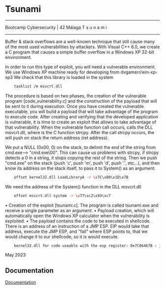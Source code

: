 # Tsunami

_____________________________________
 Bootcamp Cybersecurity | 42 Málaga
     T   s   u   n   a   m   i
_____________________________________


Buffer & stack overflows are a well-known technique that still cause many of the most used
vulnerabilities by attackers. With Visual C++ 6.0, we create a C program that causes a simple
buffer overflow in a Windows XP 32-bit environment.

In order to run this type of exploit, you will need a vulnerable environment.
We use Windows XP machine ready for developing from dvgamerr/win-xp-sp3
We check that this library is loaded in the system
```bash
    tasklist /m msvcrt.dll 
```

The procedure is based on two phases, the creation of the vulnerable program [code_vulnerability.c] 
and the construction of the payload that will be sent to it during execution.
Once you have created the vulnerable executable, you will build a payload that will
take advantage of the program to execute code.
After creating and verifying that the developed application is vulnerable, it is time to create an exploit that
allows to take advantage of that vulnerability.
When the vulnerable function call occurs, calls the DLL msvcrt.dll, where is the C function strcpy.
After the call strcpy occurs, the will push on stack the return address (ret address).

We put a NULL (0x00, 0) on the stack, to delimit the end of the string from cmd.exe--> "cmd.exe\00".
This can cause us problems with strcpy, if strcpy detects a 0 in a string, it stops copying the rest of the string.
Then we push "cmd.exe" on the stack (push 'c', push 'm', push 'd', push '.', etc...), and then know its address on the stack itself, to pass it to System() as an argument.
```bash
    offset kernel32.dll LoadLibraryA -> \x7C\x80\x1D\x7B
```
We need the address of the System() function in the DLL msvcrt.dll
```bash
    offset msvcrt.dll system -> \x77\xc2\x93\xc7
```

• Creation of the exploit [tsunami.c]. The program is called tsunami.exe and receive a single parameter as an argument.
• Payload creation, which will automatically open the Windows XP calculator when the vulnerability is exploited.
• The payload contains the code to be executed in shellcode.
There is an address of an instruction of a JMP ESP. EIP would take that address, execute the JMP ESP,
and "fall" where ESP points to, that we would change it to our shellcode, so it is would execute.
```bash
    kernel32.dll for code useable with the esp register: 0x7C86467B : jmp esp
```



May 2023

## Documentation

[Documentation](https://wiki.elhacker.net/bugs-y-exploits/overflows-y-shellcodes/exploits-y-stack-overflows-en-windows#TOC--Como-le-pasamos-al-programa-la-shellcode)


